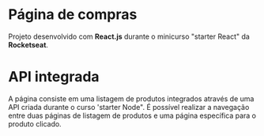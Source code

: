 # Página de compras

Projeto desenvolvido com **React.js** durante o minicurso "starter React" da **Rocketseat**. 

# API integrada
A página consiste em uma listagem de produtos integrados através de uma API criada durante o curso 'starter Node". É possível realizar a navegação entre duas páginas de listagem de produtos e uma página específica para o produto clicado.
